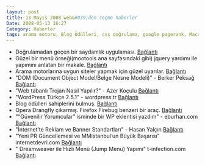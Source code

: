 ```yaml
---
layout: post
title: 13 Mayıs 2008 web&#039;den seçme haberler
Date: 2008-05-13 16:27
Category: Haberler
tags: arama motoru, Blog Ödülleri, css doğrulama, google pagerank, Macromedia-Dreamweaver, menü, Opera, reklam, trojan, WordPress
---
```


-   Doğrulamadan geçen bir saydamlık uygulaması. [Bağlantı][]
-   Güzel bir menü örneği(mootools ana sayfasındaki gibi) jquery yardımı
    ile yapımını anlatan bir makale. [Bağlantı][1]
-   Arama motorlarına uygun siteler yapmak için güzel uyarılar.
    [Bağlantı][2]
-   "DOM (Document Object Model/Belge Nesne Modeli)" - Berker Peksağ
    [Bağlantı][3]
-   "Web tabanlı Trojan Nasıl Yapılır?" - Azer Koçulu [Bağlantı][4]
-   "WordPress Türkçe 2.5.1" - wordpress.tr [Bağlantı][5]
-   Blog ödülleri sahiplerini bulmuş. [Bağlantı][6]
-   Opera Drangfly çıkarmış. Firefox Firebug benzeri bir araç.
    [Bağlantı][7]
-   "“Güvenilir Yorumcular” isminde bir WP eklentisi yazdım" -
    eburhan.com [Bağlantı][8]
-   "İnternet’te Reklam ve Banner Standartları" - Hasan Yalçın
    [Bağlantı][9]
-   "Yeni PR Güncellemesi ve MMistanbul’un Büyük Başarısı"
    internetdevri.com [Bağlantı][10]
-   " Dreamweaver ile Hızlı Menü (Jump Menu) Yapımı" t-infection.com
    [Bağlantı][11]


  [Bağlantı]: http://www.designlessbetter.com/blogless/posts/validating-opacity-in-css-21
    "opacity"
  [1]: http://nettuts.com/html-css-techniques/how-to-create-a-mootools-homepage-inspired-navigation-effect-using-jquery/
    "mootols"
  [2]: http://www.webdesignerwall.com/general/seo-guide-for-designers/
    "arama motorlarına uygun menüler"
  [3]: http://www.berkerpeksag.com/blog/dom-document-object-model-belge-nesne-modeli
    "dom"
  [4]: http://azer.r92.org/2008/may/11/web-tabanli-truva-ati-nasil-yapilir/
    "web tabanlı trojan"
  [5]: http://www.wordpress-tr.com/wordpress-turkce-251/
    "wordpress 2.5.1"
  [6]: http://blog.blogodulleri.com/2008/05/10/blog-odulleri-2008-sonuclari/
    "blog ödülleri"
  [7]: http://dev.opera.com/articles/view/introduction-to-opera-dragonfly/
    "Dragonfly"
  [8]: http://www.eburhan.com/guvenilir-yorumcular-isminde-bir-wp-eklentisi-yazdim/
    "wordpress yorumlar"
  [9]: http://www.hasanyalcin.com/?p=476 "web banner"
  [10]: http://www.internetdevri.com/yeni-pr-guncellesi-ve-mmistanbulun-buyuk-basarisi/
    "Google PR"
  [11]: http://www.t-infection.com/dreamweaver-ile-hizli-menu-jump-menu-yapimi/
    "dw hızlı menü"
